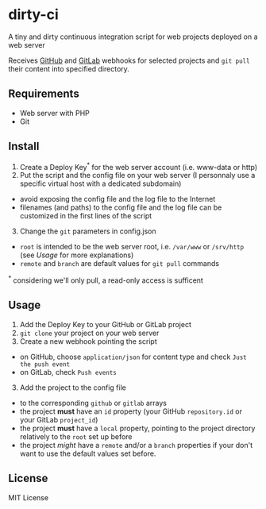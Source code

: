 # dirty-ci

A tiny and dirty continuous integration script for web projects deployed on a web server

Receives [GitHub](https://github.com) and [GitLab](https://gitlab.com) webhooks for selected projects and `git pull` their content into specified directory.

## Requirements

* Web server with PHP
* Git

## Install

1. Create a Deploy Key<sup>*</sup> for the web server account (i.e. www-data or http)
2. Put the script and the config file on your web server (I personnaly use a specific virtual host with a dedicated subdomain)
  - avoid exposing the config file and the log file to the Internet
  - filenames (and paths) to the config file and the log file can be customized in the first lines of the script
3. Change the `git` parameters in config.json
  - `root` is intended to be the web server root, i.e. `/var/www` or `/srv/http` (see _Usage_ for more explanations)
  - `remote` and `branch` are default values for `git pull` commands

<sup>*</sup> considering we'll only pull, a read-only access is sufficent

## Usage

1. Add the Deploy Key to your GitHub or GitLab project
2. `git clone` your project on your web server
3. Create a new webhook pointing the script
  - on GitHub, choose `application/json` for content type and check `Just the push event`
  - on GitLab, check `Push events`
3. Add the project to the config file
  - to the corresponding `github` or `gitlab` arrays
  - the project __must__ have an `id` property (your GitHub `repository.id` or your GitLab `project_id`)
  - the project __must__ have a `local` property, pointing to the project directory relatively to the `root` set up before 
  - the project _might_ have a `remote` and/or a `branch` properties if your don't want to use the default values set before.

## License

MIT License

